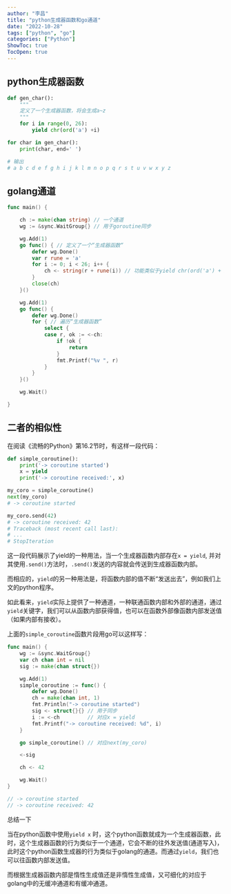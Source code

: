 ```yaml
---
author: "李昌"
title: "python生成器函数和go通道"
date: "2022-10-28"
tags: ["python", "go"]
categories: ["Python"]
ShowToc: true
TocOpen: true
---
```


## python生成器函数

```python
def gen_char():
    """
    定义了一个生成器函数，将会生成a~z
    """
    for i in range(0, 26):
        yield chr(ord('a') +i)

for char in gen_char():
    print(char, end=' ')

# 输出
# a b c d e f g h i j k l m n o p q r s t u v w x y z
```

## golang通道

```go
func main() {

	ch := make(chan string) // 一个通道
	wg := &sync.WaitGroup{} // 用于goroutine同步

	wg.Add(1)
	go func() { // 定义了一个“生成器函数“
		defer wg.Done()
		var r rune = 'a'
		for i := 0; i < 26; i++ {
			ch <- string(r + rune(i)) // 功能类似于yield chr(ord('a') + i) 这一句
		}
		close(ch)
	}()

	wg.Add(1)
	go func() {
		defer wg.Done()
		for { // 遍历“生成器函数”
			select {
			case r, ok := <-ch:
				if !ok {
					return
				}
				fmt.Printf("%v ", r)
			}
		}
	}()

	wg.Wait()

}
```

## 二者的相似性

在阅读《流畅的Python》第16.2节时，有这样一段代码：
```python
def simple_coroutine():
    print('-> coroutine started')
    x = yield
    print('-> coroutine received:', x)

my_coro = simple_coroutine()
next(my_coro)
# -> coroutine started

my_coro.send(42)
# -> coroutine received: 42
# Traceback (most recent call last):
# ...
# StopIteration
```

这一段代码展示了yield的一种用法，当一个生成器函数内部存在`x = yield`, 并对其使用`.send()`方法时，`.send()`发送的内容就会传送到生成器函数内部。

而相应的，`yield`的另一种用法是，将函数内部的值不断“发送出去”，例如我们上文的python程序。

如此看来，`yield`实际上提供了一种通道，一种联通函数内部和外部的通道，通过`yield`关键字，我们可以从函数内部获得值，也可以在函数外部像函数内部发送值（如果内部有接收）。

上面的`simple_coroutine`函数片段用go可以这样写：
```go
func main() {
	wg := &sync.WaitGroup{}
	var ch chan int = nil
	sig := make(chan struct{})

	wg.Add(1)
	simple_coroutine := func() {
		defer wg.Done()
		ch = make(chan int, 1)
		fmt.Println("-> coroutine started")
		sig <- struct{}{} // 用于同步
		i := <-ch         // 对应x = yield
		fmt.Printf("-> coroutine received: %d", i)
	}

	go simple_coroutine() // 对应next(my_coro)

	<-sig

	ch <- 42

	wg.Wait()
}

// -> coroutine started
// -> coroutine received: 42
```

总结一下

当在python函数中使用`yield x` 时，这个python函数就成为一个生成器函数，此时，这个生成器函数的行为类似于一个通道，它会不断的往外发送值(通道写入)，此时这个python函数生成器的行为类似于golang的通道。而通过`yield`，我们也可以往函数内部发送值。

而根据生成器函数内部是惰性生成值还是非惰性生成值，又可细化的对应于golang中的无缓冲通道和有缓冲通道。

